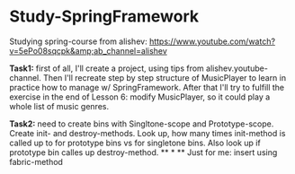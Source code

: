 # Study-SpringFramework
Studying spring-course from alishev: https://www.youtube.com/watch?v=5ePo08sqcpk&amp;ab_channel=alishev

**Task1:** first of all, I'll create a project, using tips from alishev.youtube-channel. Then I'll recreate step by step structure of MusicPlayer to learn in practice how to manage w/ SpringFramework.
After that I'll try to fulfill the exercise in the end of Lesson 6: modify MusicPlayer, so it could play a whole list of music genres.

**Task2:** need to create bins with Singltone-scope and Prototype-scope. Create init- and destroy-methods. Look up, how many times init-method is called up to for prototype bins vs for singletone bins. Also look up if prototype bin calles up destroy-method.
** * ** Just for me: insert using fabric-method

